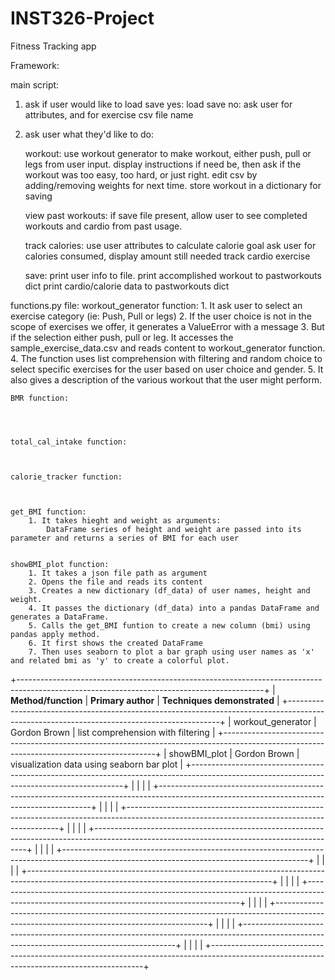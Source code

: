# INST326-Project
Fitness Tracking app

Framework:

main script:
1. ask if user would like to load save
    yes: load save
    no: ask user for attributes, and for exercise csv file name

2. ask user what they'd like to do:

    workout: use workout generator to make workout, either push, pull or legs from user input.
            display instructions if need be, then ask if the workout was too easy, too hard, or just right.
            edit csv by adding/removing weights for next time. 
            store workout in a dictionary for saving

    view past workouts: if save file present, allow user to see completed workouts and cardio from past usage.
            
    
    track calories: use user attributes to calculate calorie goal
                    ask user for calories consumed, display amount still needed
                    track cardio exercise

    save: print user info to file.
          print accomplished workout to pastworkouts dict
          print cardio/calorie data to pastworkouts dict

    
functions.py file:
    workout_generator function:
        1. It ask user to select an exercise category (ie: Push, Pull or legs)
        2. If the user choice is not in the scope of exercises we offer, it generates a ValueError with a message
        3. But if the selection either push, pull or leg. It accesses the sample_exercise_data.csv and reads content 
           to workout_generator function.
        4. The function uses list comprehension with filtering and random choice to select specific exercises for the user
           based on user choice and gender.
        5. It also gives a description of the various workout that the user might perform.


    BMR function:




    total_cal_intake function:



    calorie_tracker function:



    get_BMI function:
        1. It takes hieght and weight as arguments:
            DataFrame series of height and weight are passed into its parameter and returns a series of BMI for each user

    
    showBMI_plot function:
        1. It takes a json file path as argument
        2. Opens the file and reads its content
        3. Creates a new dictionary (df_data) of user names, height and weight.
        4. It passes the dictionary (df_data) into a pandas DataFrame and generates a DataFrame.
        5. Calls the get_BMI funtion to create a new column (bmi) using pandas apply method.
        6. It first shows the created DataFrame
        7. Then uses seaborn to plot a bar graph using user names as 'x' and related bmi as 'y' to create a colorful plot.






+-------------------------------------------------------------------------------------------------------------------------------------------+
| **Method/function**               |    **Primary author**                 |  **Techniques demonstrated**                                  | 
+-------------------------------------------------------------------------------------------------------------------------------------------+
| workout_generator                 |    Gordon Brown                       | list comprehension with filtering                             |
+-------------------------------------------------------------------------------------------------------------------------------------------+
| showBMI_plot                      |    Gordon Brown                       | visualization data using seaborn bar plot                     |
+-------------------------------------------------------------------------------------------------------------------------------------------+
|                                   |                                       |                                                               |
+-------------------------------------------------------------------------------------------------------------------------------------------+
|                                   |                                       |                                                               |
+-------------------------------------------------------------------------------------------------------------------------------------------+
|                                   |                                       |                                                               |
+-------------------------------------------------------------------------------------------------------------------------------------------+
|                                   |                                       |                                                               |
+-------------------------------------------------------------------------------------------------------------------------------------------+
|                                   |                                       |                                                               |
+-------------------------------------------------------------------------------------------------------------------------------------------+
|                                   |                                       |                                                               |
+-------------------------------------------------------------------------------------------------------------------------------------------+
|                                   |                                       |                                                               |
+-------------------------------------------------------------------------------------------------------------------------------------------+
|                                   |                                       |                                                               |
+-------------------------------------------------------------------------------------------------------------------------------------------+
|                                   |                                       |                                                               |
+-------------------------------------------------------------------------------------------------------------------------------------------+





